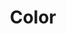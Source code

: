 ---
layout: color
title: Color
nav: Color
permalink: /color/
ratio: Bixal has a robust color palette, but no more than two brand colors should be used at any given time. Black or white may be used as a tertiary color in some instances. For example, a PowerPoint presentation can utilize many colors, but there should only be two per slide.
color-palette:
   - heading: The Dark Palette
     image-source: https://github.com/Bixal/brand-guide/blob/main/assets/img/Dark-Palette.png?raw=true
     alt-text: Dark palette colors
     body: The dark palette amplifies the maturity and confidence of the Bixal brand. The dark palette should be paired with either light or medium hues, and should be offset with white body text.
   - heading: The Medium Palette
     image-source: https://github.com/Bixal/brand-guide/blob/main/assets/img/Medium-Palette.png?raw=true
     alt-text: Medium palette colors
     body: The medium palette includes a few of the most striking tones in the overall color library. The medium palette may be paired with either light or dark palette hues, and should be offset with white body text.
   - heading: The Light Palette
     image-source: https://github.com/Bixal/brand-guide/blob/main/assets/img/Light-Palette.png?raw=true
     alt-text: Light palette colors
     body: The light palette brings a sense of approachability and delight to the overall color library. The light palette should be paired with the dark palette for contrast, and should be matched to black body text.
color-boxes:
   - heading: Bixal Orange
     background-color: orange
     hex: FDA305
     pms-coated: 137 C
     pms-uncoated: 123 U
   - heading: Bixal Green
     background-color: green
     hex: DEEC1E
     pms-coated: 396 C
     pms-uncoated: 396 U
   - heading: Bixal Light Blue
     background-color: light-blue
     hex: BEE9F6
     pms-coated: 7457 C
     pms-uncoated: 7457 U
   - heading: Bixal Teal
     background-color: teal
     hex: 06C5BC
     pms-coated: 3262 C
     pms-uncoated: 3262 U
   - heading: Bixal Red
     background-color: red
     hex: E02F00
     pms-coated: 485 C
     pms-uncoated: 2347 U
   - heading: Bixal Maroon
     background-color: maroon
     hex: 55052A
     pms-coated: 7421 C
     pms-uncoated: 7421 U
     text-white: true
   - heading: Bixal Purple
     background-color: purple
     hex: 7D0096
     pms-coated: 2602 C
     pms-uncoated: 2592 U
     text-white: true
   - heading: Bixal Navy
     background-color: navy
     hex: 172D6A
     pms-coated: 294 C
     pms-uncoated: 280 U
     text-white: true
color-pairing:
   - text-color: light-blue
     background-color: maroon
     color-code: 55052A
   - text-color: green
     background-color: maroon
     color-code: 55052A
   - text-color: orange
     background-color: maroon
     color-code: 55052A
   - text-color: teal
     background-color: maroon
     color-code: 55052A
   - text-color: light-blue
     background-color: navy
     color-code: 172D6A
   - text-color: green
     background-color: navy
     color-code: 172D6A
   - text-color: maroon
     background-color: light-blue
     color-code: BEE9F6
   - text-color: navy
     background-color: light-blue
     color-code: BEE9F6
   - text-color: maroon
     background-color: green
     color-code: DEEC1E
   - text-color: navy
     background-color: green
     color-code: DEEC1E
   - text-color: maroon
     background-color: orange
     color-code: FDA305
color-pairing-bold:
   - text-color: light-blue
     background-color: purple
     color-code: 7D0096
   - text-color: green
     background-color: purple
     color-code: 7D0096
   - text-color: orange
     background-color: purple
     color-code: 7D0096
   - text-color: teal
     background-color: navy
     color-code: 172D6A
   - text-color: orange
     background-color: navy
     color-code: 172D6A
   - text-color: maroon
     background-color: teal
     color-code: 06C5BC
   - text-color: navy
     background-color: teal
     color-code: 06C5BC
   - text-color: purple
     background-color: green
     color-code: DEEC1E
   - text-color: purple
     background-color: light-blue
     color-code: BEE9F6
   - text-color: navy
     background-color: orange
     color-code: FDA305
color-pairing-no-go:
   - text-color: purple
     background-color: red
     color-code: E02F00
   - text-color: light-blue
     background-color: red
     color-code: E02F00
   - text-color: red
     background-color: navy
     color-code: 172D6A
   - text-color: red
     background-color: maroon
     color-code: 55052A
   - text-color: red
     background-color: light-blue
     color-code: BEE9F6
---